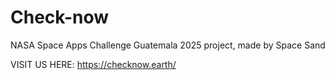 # Check-now
NASA Space Apps Challenge Guatemala 2025 project, made by Space Sand

VISIT US HERE:
https://checknow.earth/

